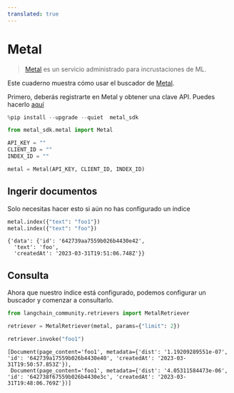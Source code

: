 ```yaml
---
translated: true
---
```


# Metal

>[Metal](https://github.com/getmetal/metal-python) es un servicio administrado para incrustaciones de ML.

Este cuaderno muestra cómo usar el buscador de [Metal](https://docs.getmetal.io/introduction).

Primero, deberás registrarte en Metal y obtener una clave API. Puedes hacerlo [aquí](https://docs.getmetal.io/misc-create-app)

```python
%pip install --upgrade --quiet  metal_sdk
```

```python
from metal_sdk.metal import Metal

API_KEY = ""
CLIENT_ID = ""
INDEX_ID = ""

metal = Metal(API_KEY, CLIENT_ID, INDEX_ID)
```

## Ingerir documentos

Solo necesitas hacer esto si aún no has configurado un índice

```python
metal.index({"text": "foo1"})
metal.index({"text": "foo"})
```

```output
{'data': {'id': '642739aa7559b026b4430e42',
  'text': 'foo',
  'createdAt': '2023-03-31T19:51:06.748Z'}}
```

## Consulta

Ahora que nuestro índice está configurado, podemos configurar un buscador y comenzar a consultarlo.

```python
from langchain_community.retrievers import MetalRetriever
```

```python
retriever = MetalRetriever(metal, params={"limit": 2})
```

```python
retriever.invoke("foo1")
```

```output
[Document(page_content='foo1', metadata={'dist': '1.19209289551e-07', 'id': '642739a17559b026b4430e40', 'createdAt': '2023-03-31T19:50:57.853Z'}),
 Document(page_content='foo1', metadata={'dist': '4.05311584473e-06', 'id': '642738f67559b026b4430e3c', 'createdAt': '2023-03-31T19:48:06.769Z'})]
```

